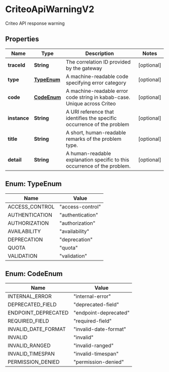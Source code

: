 

# CriteoApiWarningV2

Criteo API response warning

## Properties

| Name | Type | Description | Notes |
|------------ | ------------- | ------------- | -------------|
|**traceId** | **String** | The correlation ID provided by the gateway |  [optional] |
|**type** | [**TypeEnum**](#TypeEnum) | A machine-readable code specifying error category |  [optional] |
|**code** | [**CodeEnum**](#CodeEnum) | A machine-readable error code string in kabab-case. Unique across Criteo |  [optional] |
|**instance** | **String** | A URI reference that identifies the specific occurrence of the problem |  [optional] |
|**title** | **String** | A short, human-readable remarks of the problem type. |  [optional] |
|**detail** | **String** | A human-readable explanation specific to this occurrence of the problem. |  [optional] |



## Enum: TypeEnum

| Name | Value |
|---- | -----|
| ACCESS_CONTROL | &quot;access-control&quot; |
| AUTHENTICATION | &quot;authentication&quot; |
| AUTHORIZATION | &quot;authorization&quot; |
| AVAILABILITY | &quot;availability&quot; |
| DEPRECATION | &quot;deprecation&quot; |
| QUOTA | &quot;quota&quot; |
| VALIDATION | &quot;validation&quot; |



## Enum: CodeEnum

| Name | Value |
|---- | -----|
| INTERNAL_ERROR | &quot;internal-error&quot; |
| DEPRECATED_FIELD | &quot;deprecated-field&quot; |
| ENDPOINT_DEPRECATED | &quot;endpoint-deprecated&quot; |
| REQUIRED_FIELD | &quot;required-field&quot; |
| INVALID_DATE_FORMAT | &quot;invalid-date-format&quot; |
| INVALID | &quot;invalid&quot; |
| INVALID_RANGED | &quot;invalid-ranged&quot; |
| INVALID_TIMESPAN | &quot;invalid-timespan&quot; |
| PERMISSION_DENIED | &quot;permission-denied&quot; |



